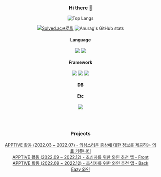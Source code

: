 <div align="center">

### Hi there 👋


![Top Langs](https://github-readme-stats.vercel.app/api/top-langs/?username=wjdgh224&layout=compact&theme=tokyonight)

[![Solved.ac프로필](http://mazassumnida.wtf/api/mini/generate_badge?boj=wjdgh721224)](https://solved.ac/wjdgh721224)
![Anurag's GitHub stats](https://github-readme-stats.vercel.app/api?username=wjdgh224&theme=vue&show_icons=true)
  
#### Language
<p>
<img src="https://img.shields.io/badge/Python-3776AB?style=for-the-badge&logo=Python&logoColor=white">
<img src="https://img.shields.io/badge/Java-007396?style=for-the-badge&logo=OpenJDK&logoColor=white">
</p>

#### Framework
<p>
<img src="https://img.shields.io/badge/SpringBoot-6DB33F?style=for-the-badge&logo=SpringBoot&logoColor=white">
<img src="https://img.shields.io/badge/Spring-6DB33F?style=for-the-badge&logo=Spring&logoColor=white">
<img src="https://img.shields.io/badge/Django-092E20?style=for-the-badge&logo=Django&logoColor=white">
</p>

#### DB
<p>

</p>

#### Etc
<p>
  <img src="https://img.shields.io/badge/Thymeleaf-005F0F?style=for-the-badge&logo=Thymeleaf&logoColor=white">
</p>
  
<br><br>
### Projects
  
[APPTIVE 활동 (2022.03 ~ 2022.07) - 의심스러운 증상에 대한 정보를 제공하는 의료 커뮤니티](https://github.com/Apptive2022-1/KidsCare)<br>
[APPTIVE 활동 (2022.09 ~ 2022.12) - 초심자를 위한 와인 추천 앱 - Front](https://github.com/Apptive2022-1/EasyWine)<br>
[APPTIVE 활동 (2022.09 ~ 2022.12) - 초심자를 위한 와인 추천 앱 - Back](https://github.com/Apptive2022-1/apptive-17th-team1-backend)<br>
[Eazy 와인](https://play.google.com/store/apps/details?id=com.apptive.easywine)<br>


<!--
**wjdgh224/wjdgh224** is a ✨ _special_ ✨ repository because its `README.md` (this file) appears on your GitHub profile.

Here are some ideas to get you started:

- 🔭 I’m currently working on ...
- 🌱 I’m currently learning ...
- 👯 I’m looking to collaborate on ...
- 🤔 I’m looking for help with ...
- 💬 Ask me about ...
- 📫 How to reach me: ...
- 😄 Pronouns: ...
- ⚡ Fun fact: ...
-->

</div>
